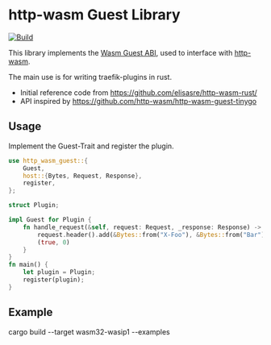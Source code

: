 # http-wasm Guest Library
[![Build](https://github.com/blndfsk/http-wasm-guest/actions/workflows/build.yml/badge.svg)](https://github.com/blndfsk/http-wasm-guest/actions/workflows/build.yml)

This library implements the [Wasm Guest ABI](https://http-wasm.io/http-handler-abi/), used to interface with 
[http-wasm](https://github.com/http-wasm). 

The main use is for writing traefik-plugins in rust.

- Initial reference code from https://github.com/elisasre/http-wasm-rust/
- API inspired by https://github.com/http-wasm/http-wasm-guest-tinygo


## Usage
Implement the Guest-Trait and register the plugin.

```rust
use http_wasm_guest::{
    Guest,
    host::{Bytes, Request, Response},
    register,
};

struct Plugin;

impl Guest for Plugin {
    fn handle_request(&self, request: Request, _response: Response) -> (bool, i32) {
        request.header().add(&Bytes::from("X-Foo"), &Bytes::from("Bar"));
        (true, 0)
    }
}
fn main() {
    let plugin = Plugin;
    register(plugin);
}
```

## Example
cargo build --target wasm32-wasip1 --examples
